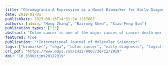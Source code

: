 ```yaml
---
title: "Chromogranin-A Expression as a Novel Biomarker for Early Diagnosis of Colon Cancer Patients"
date: 2019-01-01
publishDate: 2023-08-15T14:31:24.123766Z
authors: [admin, "Hong Zhang", "Bairong Shen", "Xiao-Feng Sun"]
publication_types: ["2"]
abstract: "Colon cancer is one of the major causes of cancer death worldwide. The five-year survival rate for the early-stage patients is more than 90%, and only around 10% for the later stages. Moreover, half of the colon cancer patients have been clinically diagnosed at the later stages. It is; therefore, of importance to enhance the ability for the early diagnosis of colon cancer. Taking advantages from our previous studies, there are several potential biomarkers which have been associated with the early diagnosis of the colon cancer. In order to investigate these early diagnostic biomarkers for colon cancer, human chromogranin-A (CHGA) was further analyzed among the most powerful diagnostic biomarkers. In this study, we used a logistic regression-based meta-analysis to clarify associations of CHGA expression with colon cancer diagnosis. Both healthy populations and the normal mucosa from the colon cancer patients were selected as the double normal controls. The results showed decreased expression of CHGA in the early stages of colon cancer as compared to the normal controls. The decline of CHGA expression in the early stages of colon cancer is probably a new diagnostic biomarker for colon cancer diagnosis with high predicting possibility and verification performance. We have also compared the diagnostic powers of CHGA expression with the typical oncogene KRAS, classic tumor suppressor TP53, and well-known cellular proliferation index MKI67, and the CHGA showed stronger ability to predict early diagnosis for colon cancer than these other cancer biomarkers. In the protein–protein interaction (PPI) network, CHGA was revealed to share some common pathways with KRAS and TP53. CHGA might be considered as a novel, promising, and powerful biomarker for early diagnosis of colon cancer."
featured: true
publication: "*International Journal of Molecular Sciences*"
tags: ["biomarker", "chga", "colon cancer", "early diagnosis", "logistic regression", "meta-analysis", "ppi"]
url_pdf: "https://www.mdpi.com/1422-0067/20/12/2919"
doi: "10.3390/ijms20122919"
---
```



